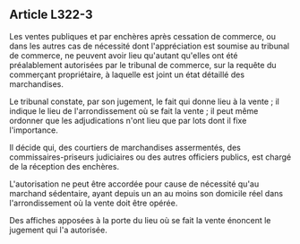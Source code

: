 Article L322-3
----
Les ventes publiques et par enchères après cessation de commerce, ou dans les
autres cas de nécessité dont l'appréciation est soumise au tribunal de commerce,
ne peuvent avoir lieu qu'autant qu'elles ont été préalablement autorisées par le
tribunal de commerce, sur la requête du commerçant propriétaire, à laquelle est
joint un état détaillé des marchandises.

Le tribunal constate, par son jugement, le fait qui donne lieu à la vente ; il
indique le lieu de l'arrondissement où se fait la vente ; il peut même ordonner
que les adjudications n'ont lieu que par lots dont il fixe l'importance.

Il décide qui, des courtiers de marchandises assermentés, des
commissaires-priseurs judiciaires ou des autres officiers publics, est chargé de
la réception des enchères.

L'autorisation ne peut être accordée pour cause de nécessité qu'au marchand
sédentaire, ayant depuis un an au moins son domicile réel dans l'arrondissement
où la vente doit être opérée.

Des affiches apposées à la porte du lieu où se fait la vente énoncent le
jugement qui l'a autorisée.
